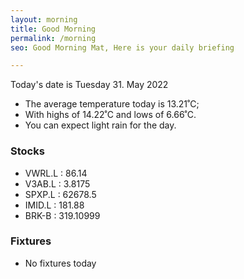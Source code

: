 ```yaml
---
layout: morning
title: Good Morning
permalink: /morning
seo: Good Morning Mat, Here is your daily briefing

---
```


<!-- weather_marker starts -->
<p>Today's date is Tuesday 31. May 2022</p><ul>
<li>The average temperature today is 13.21˚C;</li>
<li>With highs of 14.22˚C and lows of 6.66˚C.</li>
<li>You can expect light rain for the day.</li>
</ul>
<!-- weather_marker ends -->

<h3>Stocks</h3>

<!-- stocks_marker starts -->
<ul>
<li>VWRL.L : 86.14</li>
<li>V3AB.L : 3.8175</li>
<li>SPXP.L : 62678.5</li>
<li>IMID.L : 181.88</li>
<li>BRK-B : 319.10999</li>
</ul>
<!-- stocks_marker ends -->

<h3>Fixtures</h3>

<!-- sports_marker starts -->
<ul>
<li>No fixtures today</li></ul>
<!-- sports_marker ends -->
